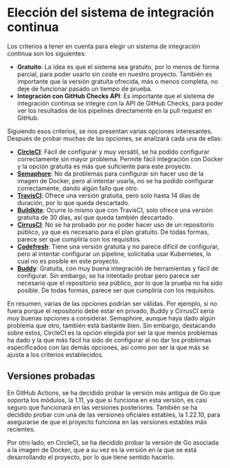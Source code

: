 # Elección del sistema de integración continua

Los criterios a tener en cuenta para elegir un sistema de integración continua son los siguientes:
- **Gratuito**: La idea es que el sistema sea gratuito, por lo menos de forma parcial, para poder usarlo sin coste en nuestro proyecto. También es importante que la versión gratuita ofrecida, más o menos completa, no deje de funcionar pasado un tiempo de prueba.
- **Integración con GitHub Checks API**: Es importante que el sistema de integración continua se integre con la API de GitHub Checks, para poder ver los resultados de los pipelines directamente en la pull request en GitHub.

Siguiendo esos criterios, se nos presentan varias opciones interesantes. Después de probar muchas de las opciones, se analizará cada una de ellas:

- **[CircleCI](https://circleci.com/)**: Fácil de configurar y muy versátil, se ha podido configurar correctamente sin mayor problema. Permite fácil integración con Docker y la opción gratuita es más que suficiente para este proyecto.
- **[Semaphore](https://semaphoreci.com/)**: No da problemas para configurar sin hacer uso de la imagen de Docker, pero al intentar usarla, no se ha podido configurar correctamente, dando algún fallo que otro.
- **[TravisCI](https://www.travis-ci.com/)**: Ofrece una versión gratuita, pero solo hasta 14 días de duración, por lo que queda descartado.
- **[Buildkite](https://buildkite.com/)**: Ocurre lo mismo que con TravisCI, solo ofrece una versión gratuita de 30 días, así que queda también descartado.
- **[CirrusCI](https://cirrus-ci.org/)**: No se ha probado por no poder hacer uso de un repositorio público, ya que es necesario para el plan gratuito. De todas formas, parece ser que cumpliría con los requisitos.
- **[Codefresh](https://codefresh.io/)**: Tiene una versión gratuita y no parece difícil de configurar, pero al intentar configurar un pipeline, solicitaba usar Kubernetes, lo cual no es posible en este proyecto.
- **[Buddy](https://buddy.works/)**: Gratuita, con muy buena integración de herramientas y fácil de configurar. Sin embargo, se ha intentado probar pero parece ser necesario que el repositorio sea público, por lo que la prueba no ha sido posible. De todas formas, parece ser que cumpliría con los requisitos.

En resumen, varias de las opciones podrían ser válidas. Por ejemplo, si no fuera porque el repositorio debe estar en privado, Buddy y CirrusCI sería muy buenas opciones a considerar. Semaphore, aunque haya dado algún problema que otro, también está bastante bien. Sin embargo, destacando sobre estos, CircleCI es la opción elegida por ser la que menos problemas ha dado y la que más fácil ha sido de configurar al no dar los problemas especificados con las demás opciones, así como por ser la que más se ajusta a los criterios establecidos.

## Versiones probadas

En GitHub Actions, se ha decidido probar la versión más antigua de Go que soporta los módulos, la 1.11, ya que si
funciona en esta versión, es casi seguro que funcionará en las versiones posteriores. También se ha decidido probar con una de las versiones oficiales estables, la 1.22.10, para asegurarse de que el proyecto funciona en las versiones estables más recientes.

Por otro lado, en CircleCI, se ha decidido probar la versión de Go asociada a la imagen de Docker, que a su vez es la versión en la que se está desarrollando el proyecto, por lo que tiene sentido hacerlo.